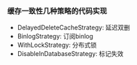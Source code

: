 ### 缓存一致性几种策略的代码实现
- DelayedDeleteCacheStrategy: 延迟双删
- BinlogStrategy: 订阅binlog
- WithLockStrategy: 分布式锁
- DisableInDatabaseStrategy: 标记失效